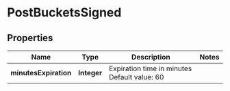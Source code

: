 
# PostBucketsSigned

## Properties
Name | Type | Description | Notes
------------ | ------------- | ------------- | -------------
**minutesExpiration** | **Integer** | Expiration time in minutes Default value: 60  | 



